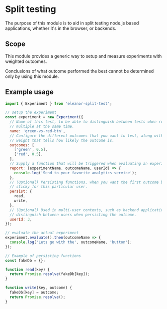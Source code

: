 # Split testing
The purpose of this module is to aid in split testing node.js based
applications, whether it's in the browser, or backends.

## Scope
This module provides a generic way to setup and measure experiments
with weighted outcomes. 

Conclusions of what outcome performed the best cannot be determined
only by using this module.

## Example usage

```js
import { Experiment } from 'eleanor-split-test';

// setup the experiment
const experiment = new Experiment({
  // Name of this test, to be able to distinguish between tests when running
  // multiple at the same time.
  name: 'green-vs-red-btn',
  // Configure the different outcomes that you want to test, along with a
  // weight that tells how likely the outcome is.
  outcomes: [
    ['green', 0.5],
    ['red', 0.5],
  ],
  // Supply a function that will be triggered when evaluating an experiment.
  report: (experimentName, outcomeName, userId) => {
    console.log('Send to your favorite analytics service');
  },
  // (Optional) Persisting functions, when you want the first outcome be become
  // sticky for this particular user.
  persist: {
    read,
    write,
  },
  // (Optional) Used in multi-user contexts, such as backend applications to
  // distinguish between users when persisting the outcome.
  userId: 3,
});

// evaluate the actual experiment
experiment.evaluate().then(outcomeName => {
  console.log('Lets go with the', outcomeName, 'button');
});

// Example of persisting functions
const fakeDb = {};

function read(key) {
  return Promise.resolve(fakeDb[key]);
}

function write(key, outcome) {
  fakeDb[key] = outcome;
  return Promise.resolve();
}
```
